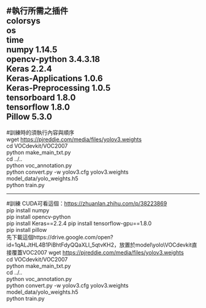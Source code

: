 #執行所需之插件  
colorsys  
os  
time  
numpy               1.14.5  
opencv-python       3.4.3.18  
Keras               2.2.4  
Keras-Applications  1.0.6  
Keras-Preprocessing 1.0.5  
tensorboard         1.8.0  
tensorflow          1.8.0  
Pillow              5.3.0
------------------------------  
#訓練時的須執行內容與順序  
wget https://pjreddie.com/media/files/yolov3.weights  
cd VOCdevkit/VOC2007  
python make_main_txt.py  
cd ../..  
python voc_annotation.py  
python convert.py -w yolov3.cfg yolov3.weights model_data/yolo_weights.h5  
python train.py  

----------------------------------------
#訓練
CUDA可看這個：https://zhuanlan.zhihu.com/p/38223869  
pip install numpy  
pip install opencv-python  
pip install Keras==2.2.4
pip install tensorflow-gpu==1.8.0  
pip install pillow  
先下載這個https://drive.google.com/open?id=1qALJtHL4B1PiBhtFdyQQaXLI_5qtvKH2，放置於model\yolo\VOCdevkit直接覆蓋VOC2007 
wget https://pjreddie.com/media/files/yolov3.weights  
cd VOCdevkit/VOC2007  
python make_main_txt.py  
cd ../..  
python voc_annotation.py  
python convert.py -w yolov3.cfg yolov3.weights model_data/yolo_weights.h5  
python train.py 
